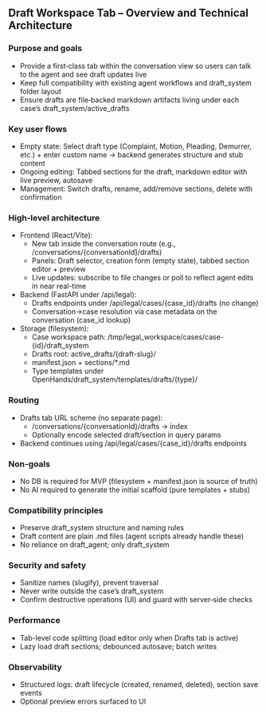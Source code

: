 ## Draft Workspace Tab – Overview and Technical Architecture

### Purpose and goals
- Provide a first‑class tab within the conversation view so users can talk to the agent and see draft updates live
- Keep full compatibility with existing agent workflows and draft_system folder layout
- Ensure drafts are file‑backed markdown artifacts living under each case’s draft_system/active_drafts

### Key user flows
- Empty state: Select draft type (Complaint, Motion, Pleading, Demurrer, etc.) + enter custom name → backend generates structure and stub content
- Ongoing editing: Tabbed sections for the draft, markdown editor with live preview, autosave
- Management: Switch drafts, rename, add/remove sections, delete with confirmation

### High‑level architecture
- Frontend (React/Vite):
  - New tab inside the conversation route (e.g., /conversations/{conversationId}/drafts)
  - Panels: Draft selector, creation form (empty state), tabbed section editor + preview
  - Live updates: subscribe to file changes or poll to reflect agent edits in near real-time
- Backend (FastAPI under /api/legal):
  - Drafts endpoints under /api/legal/cases/{case_id}/drafts (no change)
  - Conversation→case resolution via case metadata on the conversation (case_id lookup)
- Storage (filesystem):
  - Case workspace path: /tmp/legal_workspace/cases/case-{id}/draft_system
  - Drafts root: active_drafts/{draft-slug}/
  - manifest.json + sections/*.md
  - Type templates under OpenHands/draft_system/templates/drafts/{type}/

### Routing
- Drafts tab URL scheme (no separate page):
  - /conversations/{conversationId}/drafts → index
  - Optionally encode selected draft/section in query params
- Backend continues using /api/legal/cases/{case_id}/drafts endpoints

### Non-goals
- No DB is required for MVP (filesystem + manifest.json is source of truth)
- No AI required to generate the initial scaffold (pure templates + stubs)

### Compatibility principles
- Preserve draft_system structure and naming rules
- Draft content are plain .md files (agent scripts already handle these)
- No reliance on draft_agent; only draft_system

### Security and safety
- Sanitize names (slugify), prevent traversal
- Never write outside the case’s draft_system
- Confirm destructive operations (UI) and guard with server‑side checks

### Performance
- Tab-level code splitting (load editor only when Drafts tab is active)
- Lazy load draft sections; debounced autosave; batch writes

### Observability
- Structured logs: draft lifecycle (created, renamed, deleted), section save events
- Optional preview errors surfaced to UI


